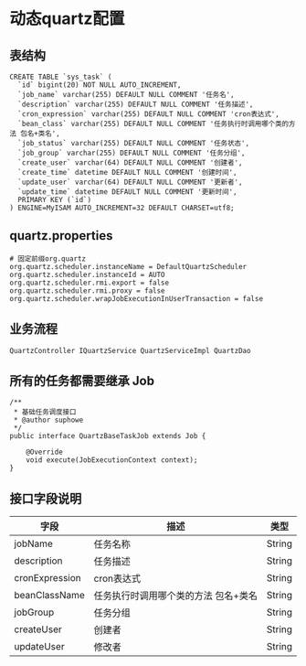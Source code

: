 # 动态quartz配置

## 表结构
```
CREATE TABLE `sys_task` (
  `id` bigint(20) NOT NULL AUTO_INCREMENT,
  `job_name` varchar(255) DEFAULT NULL COMMENT '任务名',
  `description` varchar(255) DEFAULT NULL COMMENT '任务描述',
  `cron_expression` varchar(255) DEFAULT NULL COMMENT 'cron表达式',
  `bean_class` varchar(255) DEFAULT NULL COMMENT '任务执行时调用哪个类的方法 包名+类名',
  `job_status` varchar(255) DEFAULT NULL COMMENT '任务状态',
  `job_group` varchar(255) DEFAULT NULL COMMENT '任务分组',
  `create_user` varchar(64) DEFAULT NULL COMMENT '创建者',
  `create_time` datetime DEFAULT NULL COMMENT '创建时间',
  `update_user` varchar(64) DEFAULT NULL COMMENT '更新者',
  `update_time` datetime DEFAULT NULL COMMENT '更新时间',
  PRIMARY KEY (`id`)
) ENGINE=MyISAM AUTO_INCREMENT=32 DEFAULT CHARSET=utf8;
```
## quartz.properties
```
# 固定前缀org.quartz
org.quartz.scheduler.instanceName = DefaultQuartzScheduler
org.quartz.scheduler.instanceId = AUTO 
org.quartz.scheduler.rmi.export = false
org.quartz.scheduler.rmi.proxy = false
org.quartz.scheduler.wrapJobExecutionInUserTransaction = false
```

## 业务流程
```
QuartzController IQuartzService QuartzServiceImpl QuartzDao
```

## 所有的任务都需要继承 Job
```
/**
 * 基础任务调度接口
 * @author suphowe
 */
public interface QuartzBaseTaskJob extends Job {

    @Override
    void execute(JobExecutionContext context);
}
```

## 接口字段说明
| 字段 | 描述 | 类型 |
| ------ | ------ | ------ |
| jobName | 任务名称 | String |
| description | 任务描述 | String |
| cronExpression | cron表达式 | String |
| beanClassName | 任务执行时调用哪个类的方法 包名+类名 | String |
| jobGroup | 任务分组 | String |
| createUser | 创建者 | String |
| updateUser | 修改者 | String |